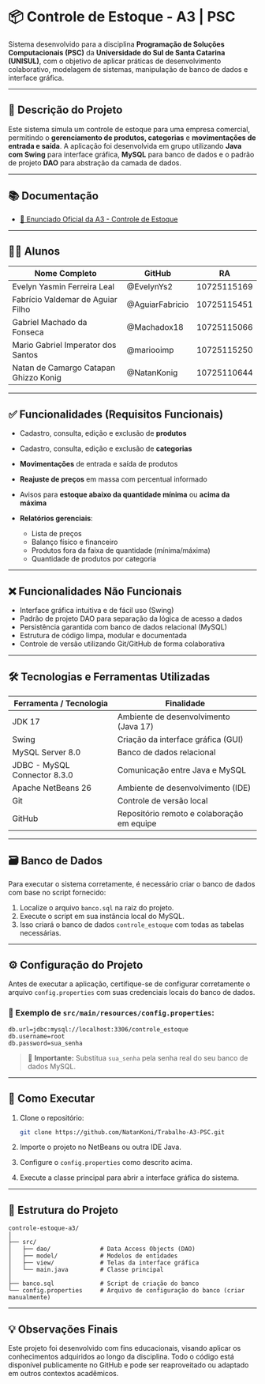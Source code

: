 # 📦 Controle de Estoque - A3 | PSC

Sistema desenvolvido para a disciplina **Programação de Soluções Computacionais (PSC)** da **Universidade do Sul de Santa Catarina (UNISUL)**, com o objetivo de aplicar práticas de desenvolvimento colaborativo, modelagem de sistemas, manipulação de banco de dados e interface gráfica.

---

## 📝 Descrição do Projeto

Este sistema simula um controle de estoque para uma empresa comercial, permitindo o **gerenciamento de produtos, categorias** e **movimentações de entrada e saída**. A aplicação foi desenvolvida em grupo utilizando **Java com Swing** para interface gráfica, **MySQL** para banco de dados e o padrão de projeto **DAO** para abstração da camada de dados.

---

## 📚 Documentação

* [📄 Enunciado Oficial da A3 - Controle de Estoque](https://mediacdns3.ulife.com.br/PAT/Upload/2855451/A3_UC_PSC_2025A_DIB_MATUTINOControleEstoque_20250408083749.pdf)

---

## 👨‍💻 Alunos

| Nome Completo                         | GitHub          | RA          |
| ------------------------------------- | --------------- | ----------- |
| Evelyn Yasmin Ferreira Leal           | @EvelynYs2      | 10725115169 |
| Fabrício Valdemar de Aguiar Filho     | @AguiarFabricio | 10725115451 |
| Gabriel Machado da Fonseca            | @Machadox18     | 10725115066 |
| Mario Gabriel Imperator dos Santos    | @mariooimp      | 10725115250 |
| Natan de Camargo Catapan Ghizzo Konig | @NatanKonig     | 10725110644 |

---

## ✅ Funcionalidades (Requisitos Funcionais)

* Cadastro, consulta, edição e exclusão de **produtos**
* Cadastro, consulta, edição e exclusão de **categorias**
* **Movimentações** de entrada e saída de produtos
* **Reajuste de preços** em massa com percentual informado
* Avisos para **estoque abaixo da quantidade mínima** ou **acima da máxima**
* **Relatórios gerenciais**:

    * Lista de preços
    * Balanço físico e financeiro
    * Produtos fora da faixa de quantidade (mínima/máxima)
    * Quantidade de produtos por categoria

---

## ❌ Funcionalidades Não Funcionais

* Interface gráfica intuitiva e de fácil uso (Swing)
* Padrão de projeto DAO para separação da lógica de acesso a dados
* Persistência garantida com banco de dados relacional (MySQL)
* Estrutura de código limpa, modular e documentada
* Controle de versão utilizando Git/GitHub de forma colaborativa

---

## 🛠 Tecnologias e Ferramentas Utilizadas

| Ferramenta / Tecnologia      | Finalidade                                 |
|------------------------------| ------------------------------------------ |
| JDK 17                       | Ambiente de desenvolvimento (Java 17)      |
| Swing                        | Criação da interface gráfica (GUI)         |
| MySQL Server 8.0             | Banco de dados relacional                  |
| JDBC - MySQL Connector 8.3.0 | Comunicação entre Java e MySQL             |
| Apache NetBeans 26           | Ambiente de desenvolvimento (IDE)          |
| Git                          | Controle de versão local                   |
| GitHub                       | Repositório remoto e colaboração em equipe |

---

## 🗃 Banco de Dados

Para executar o sistema corretamente, é necessário criar o banco de dados com base no script fornecido:

1. Localize o arquivo `banco.sql` na raiz do projeto.
2. Execute o script em sua instância local do MySQL.
3. Isso criará o banco de dados `controle_estoque` com todas as tabelas necessárias.

---

## ⚙️ Configuração do Projeto

Antes de executar a aplicação, certifique-se de configurar corretamente o arquivo `config.properties` com suas credenciais locais do banco de dados.

### 📄 Exemplo de `src/main/resources/config.properties`:

```properties
db.url=jdbc:mysql://localhost:3306/controle_estoque
db.username=root
db.password=sua_senha
```

> 🔐 **Importante:** Substitua `sua_senha` pela senha real do seu banco de dados MySQL.

---

## 🎯 Como Executar

1. Clone o repositório:

   ```bash
   git clone https://github.com/NatanKoni/Trabalho-A3-PSC.git
   ```
2. Importe o projeto no NetBeans ou outra IDE Java.
3. Configure o `config.properties` como descrito acima.
4. Execute a classe principal para abrir a interface gráfica do sistema.

---

## 📂 Estrutura do Projeto

```
controle-estoque-a3/
│
├── src/
│   ├── dao/              # Data Access Objects (DAO)
│   ├── model/            # Modelos de entidades
│   ├── view/             # Telas da interface gráfica
│   └── main.java         # Classe principal
│
├── banco.sql             # Script de criação do banco
└── config.properties     # Arquivo de configuração do banco (criar manualmente)
```

---

## 💡 Observações Finais

Este projeto foi desenvolvido com fins educacionais, visando aplicar os conhecimentos adquiridos ao longo da disciplina. Todo o código está disponível publicamente no GitHub e pode ser reaproveitado ou adaptado em outros contextos acadêmicos.
